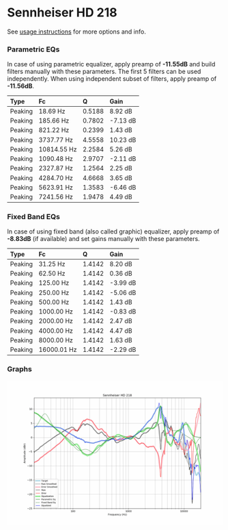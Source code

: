 # Sennheiser HD 218
See [usage instructions](https://github.com/jaakkopasanen/AutoEq#usage) for more options and info.

### Parametric EQs
In case of using parametric equalizer, apply preamp of **-11.55dB** and build filters manually
with these parameters. The first 5 filters can be used independently.
When using independent subset of filters, apply preamp of **-11.56dB**.

| Type    | Fc          |      Q | Gain     |
|:--------|:------------|:-------|:---------|
| Peaking | 18.69 Hz    | 0.5188 | 8.92 dB  |
| Peaking | 185.66 Hz   | 0.7802 | -7.13 dB |
| Peaking | 821.22 Hz   | 0.2399 | 1.43 dB  |
| Peaking | 3737.77 Hz  | 4.5558 | 10.23 dB |
| Peaking | 10814.55 Hz | 2.2584 | 5.26 dB  |
| Peaking | 1090.48 Hz  | 2.9707 | -2.11 dB |
| Peaking | 2327.87 Hz  | 1.2564 | 2.25 dB  |
| Peaking | 4284.70 Hz  | 4.6668 | 3.65 dB  |
| Peaking | 5623.91 Hz  | 1.3583 | -6.46 dB |
| Peaking | 7241.56 Hz  | 1.9478 | 4.49 dB  |

### Fixed Band EQs
In case of using fixed band (also called graphic) equalizer, apply preamp of **-8.83dB**
(if available) and set gains manually with these parameters.

| Type    | Fc          |      Q | Gain     |
|:--------|:------------|:-------|:---------|
| Peaking | 31.25 Hz    | 1.4142 | 8.20 dB  |
| Peaking | 62.50 Hz    | 1.4142 | 0.36 dB  |
| Peaking | 125.00 Hz   | 1.4142 | -3.99 dB |
| Peaking | 250.00 Hz   | 1.4142 | -5.06 dB |
| Peaking | 500.00 Hz   | 1.4142 | 1.43 dB  |
| Peaking | 1000.00 Hz  | 1.4142 | -0.83 dB |
| Peaking | 2000.00 Hz  | 1.4142 | 2.47 dB  |
| Peaking | 4000.00 Hz  | 1.4142 | 4.47 dB  |
| Peaking | 8000.00 Hz  | 1.4142 | 1.63 dB  |
| Peaking | 16000.01 Hz | 1.4142 | -2.29 dB |

### Graphs
![](./Sennheiser%20HD%20218.png)